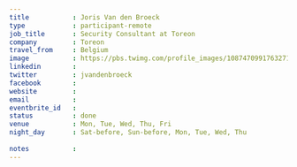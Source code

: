 ```yaml
---
title           : Joris Van den Broeck
type            : participant-remote
job_title       : Security Consultant at Toreon
company         : Toreon
travel_from     : Belgium
image           : https://pbs.twimg.com/profile_images/1087470991763271680/7LLaPSMx_400x400.jpg
linkedin        : 
twitter         : jvandenbroeck
facebook        : 
website         :
email           :
eventbrite_id   :
status          : done
venue           : Mon, Tue, Wed, Thu, Fri
night_day       : Sat-before, Sun-before, Mon, Tue, Wed, Thu
  
notes           :
---
```

